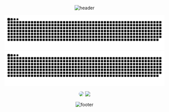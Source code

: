 <div align="center">
  
![header](https://capsule-render.vercel.app/api?type=waving&color=timeGradient&height=100&section=header&&text=Hello,%20There&fontSize=50&animation=twinkling&fontColor=cccccc&fontAlignY=80)

![Snake](https://github.com/overtae/overtae/blob/output/github-snake.svg#gh-light-mode-only)
![Snake](https://github.com/overtae/overtae/blob/output/github-snake-dark.svg#gh-dark-mode-only)
  
<a href="https://github.com/anuraghazra/github-readme-stats"><img src="https://github-readme-stats.vercel.app/api/top-langs/?username=overtae&layout=compact&langs_count=6" style="height:150px;border-radius:50px;" /></a>
<a href="https://opgc.me/#/users/overtae" target="_blank"><img src="https://api.opgc.me/githubs/users/overtae/tag/?theme=rainbow" style="height:150px;" /></a>

![footer](https://capsule-render.vercel.app/api?type=waving&color=timeGradient&reversal=true&height=100&section=footer)
  
</div>

